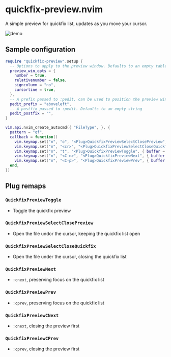 # quickfix-preview.nvim

A simple preview for quickfix list, updates as you move your cursor.

![demo](https://elanmed.dev/nvim-plugins/quickfix-preview.gif)

## Sample configuration

```lua 
require "quickfix-preview".setup {
  -- Options to apply to the preview window. Defaults to an empty table
  preview_win_opts = {
    number = true,
    relativenumber = false,
    signcolumn = "no",
    cursorline = true,
  },
  -- A prefix passed to :pedit, can be used to position the preview window. Defaults to `aboveleft`
  pedit_prefix = "aboveleft", 
  -- A postfix passed to :pedit. Defaults to an empty string
  pedit_postfix = "",
}

vim.api.nvim_create_autocmd({ "FileType", }, {
  pattern = "qf",
  callback = function()
    vim.keymap.set("n", "o", "<Plug>QuickfixPreviewSelectClosePreview", { buffer = true, })
    vim.keymap.set("n", "<cr>", "<Plug>QuickfixPreviewSelectCloseQuickfix", { buffer = true, })
    vim.keymap.set("n", "t", "<Plug>QuickfixPreviewToggle", { buffer = true, })
    vim.keymap.set("n", "<C-n>", "<Plug>QuickfixPreviewNext", { buffer = true, })
    vim.keymap.set("n", "<C-p>", "<Plug>QuickfixPreviewPrev", { buffer = true, })
  end,
})
```

## Plug remaps

### `QuickfixPreviewToggle`
- Toggle the quickfix preview

### `QuickfixPreviewSelectClosePreview`
- Open the file undor the cursor, keeping the quickfix list open

### `QuickfixPreviewSelectCloseQuickfix`
- Open the file under the cursor, closing the quickfix list

### `QuickfixPreviewNext`
- `:cnext`, preserving focus on the quickfix list

### `QuickfixPreviewPrev`
- `:cprev`, preserving focus on the quickfix list

### `QuickfixPreviewCNext`
- `:cnext`, closing the preview first

### `QuickfixPreviewCPrev`
- `:cprev`, closing the preview first

